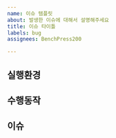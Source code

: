 ```yaml
---
name: 이슈 템플릿
about: 발생한 이슈에 대해서 설명해주세요
title: 이슈 타이틀
labels: bug
assignees: BenchPress200

---
```


## 실행환경

## 수행동작

## 이슈
